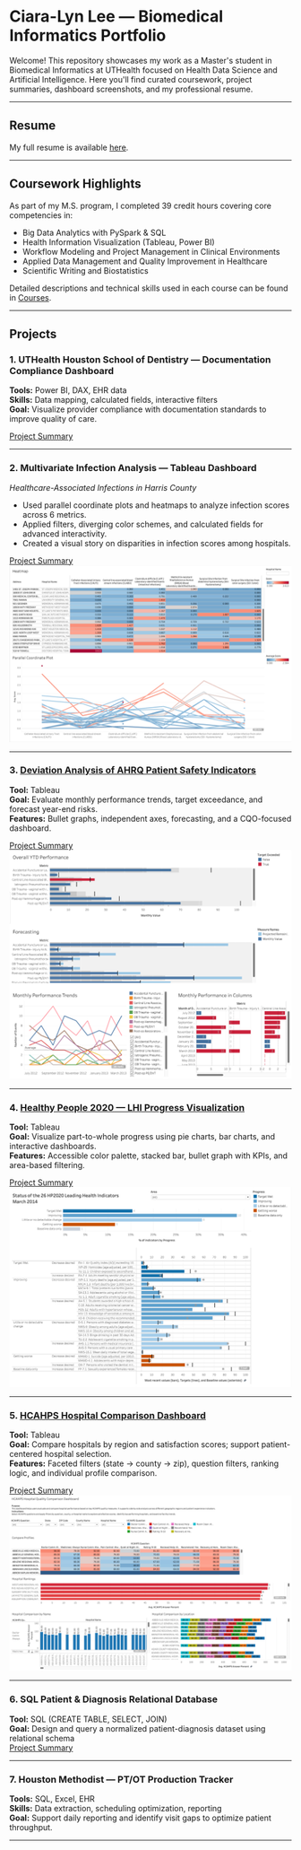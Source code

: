 # Ciara-Lyn Lee — Biomedical Informatics Portfolio

Welcome! This repository showcases my work as a Master's student in Biomedical Informatics at UTHealth focused on Health Data Science and Artificial Intelligence. Here you'll find curated coursework, project summaries, dashboard screenshots, and my professional resume.

---

## Resume
My full resume is available [here](./Resume/CiaraLee_Resume.pdf).

---

## Coursework Highlights
As part of my M.S. program, I completed 39 credit hours covering core competencies in:

- Big Data Analytics with PySpark & SQL
- Health Information Visualization (Tableau, Power BI)
- Workflow Modeling and Project Management in Clinical Environments
- Applied Data Management and Quality Improvement in Healthcare
- Scientific Writing and Biostatistics

Detailed descriptions and technical skills used in each course can be found in [Courses](./Courses/course_catalog.md).

---

## Projects

### 1. UTHealth Houston School of Dentistry — Documentation Compliance Dashboard
**Tools:** Power BI, DAX, EHR data  
**Skills:** Data mapping, calculated fields, interactive filters  
**Goal:** Visualize provider compliance with documentation standards to improve quality of care.

[Project Summary](./Projects/PowerBI_Dental_Dashboard/project_description.md)  

---

### 2. Multivariate Infection Analysis — Tableau Dashboard  
*Healthcare-Associated Infections in Harris County*

- Used parallel coordinate plots and heatmaps to analyze infection scores across 6 metrics.
- Applied filters, diverging color schemes, and calculated fields for advanced interactivity.
- Created a visual story on disparities in infection scores among hospitals.

[Project Summary](./Projects/Multivariate_Infection_Rates/project_description.md)  
![Dashboard Screenshot](./Projects/Multivariate_Infection_Rates/HW14_Heatmap_ParallelPlot.png)

---

### 3. [Deviation Analysis of AHRQ Patient Safety Indicators](./Projects/Deviation_Analysis_Dashboard/project_description.md)
**Tool:** Tableau  
**Goal:** Evaluate monthly performance trends, target exceedance, and forecast year-end risks.  
**Features:** Bullet graphs, independent axes, forecasting, and a CQO-focused dashboard.

[Project Summary](./Projects/Deviation_Analysis_Dashboard/project_description.md)
![Dashboard Screenshot](./Projects/Deviation_Analysis_Dashboard/Unit7.png)

---

### 4. [Healthy People 2020 — LHI Progress Visualization](./Projects/HealthyPeople2020_LHI_Dashboard/project_description.md)
**Tool:** Tableau  
**Goal:** Visualize part-to-whole progress using pie charts, bar charts, and interactive dashboards.  
**Features:** Accessible color palette, stacked bar, bullet graph with KPIs, and area-based filtering.

[Project Summary](./Projects/HealthyPeople2020_LHI_Dashboard/project_description.md)
![Dashboard Screenshot](./Projects/HealthyPeople2020_LHI_Dashboard/Unit9.png)

---

### 5. [HCAHPS Hospital Comparison Dashboard](./Projects/HCAHPS_Hospital_Comparison_Tool/project_description.md)
**Tool:** Tableau  
**Goal:** Compare hospitals by region and satisfaction scores; support patient-centered hospital selection.  
**Features:** Faceted filters (state → county → zip), question filters, ranking logic, and individual profile comparison.

[Project Summary](./Projects/HCAHPS_Hospital_Comparison_Tool/project_description.md)
![Dashboard Screenshot](./Projects/HCAHPS_Hospital_Comparison_Tool/TermProject.png)


---

### 6. SQL Patient & Diagnosis Relational Database  
**Tool:** SQL (CREATE TABLE, SELECT, JOIN)  
**Goal:** Design and query a normalized patient-diagnosis dataset using relational schema  
[Project Summary](./Projects/SQL_Patient_Database/project_description.md)

---

### 7. Houston Methodist — PT/OT Production Tracker
**Tools:** SQL, Excel, EHR  
**Skills:** Data extraction, scheduling optimization, reporting  
**Goal:** Support daily reporting and identify visit gaps to optimize patient throughput.

---
